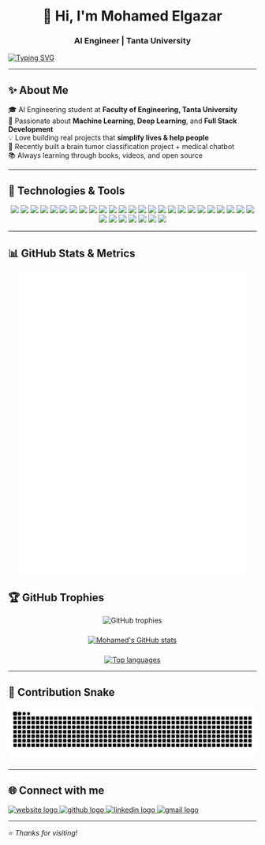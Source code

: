 <h1 align="center">👋 Hi, I'm Mohamed Elgazar</h1>
<h3 align="center">AI Engineer | Tanta University</h3>


   [![Typing SVG](https://readme-typing-svg.demolab.com/?font=Fira+Code&center=true&width=1400&size=30&lines=AI+Engineer;Machine+Learning+%7C+Deep+Learning+%7C+NLP;Full+Stack+Development;Intelligent+solutions+for+real+impact;Open‑Source+Contributor;Always+Exploring+%26+Learning+%F0%9F%9A%80)](https://git.io/typing-svg)

---

## ✨ About Me
🎓 AI Engineering student at **Faculty of Engineering, Tanta University**  
🤖 Passionate about **Machine Learning**, **Deep Learning**, and **Full Stack Development**  
💡 Love building real projects that **simplify lives & help people**  
🧠 Recently built a brain tumor classification project + medical chatbot  
📚 Always learning through books, videos, and open source

---

## 🚀 Technologies & Tools
<p align="center">
  <img src="https://img.shields.io/badge/Python-3776AB?style=for-the-badge&logo=python&logoColor=white"/>
  <img src="https://img.shields.io/badge/PyTorch-EE4C2C?style=for-the-badge&logo=pytorch&logoColor=white"/>
  <img src="https://img.shields.io/badge/TensorFlow-FF6F00?style=for-the-badge&logo=tensorflow&logoColor=white"/>
  <img src="https://img.shields.io/badge/Scikit--learn-F7931E?style=for-the-badge&logo=scikitlearn&logoColor=white"/>
  <img src="https://img.shields.io/badge/Pandas-150458?style=for-the-badge&logo=pandas&logoColor=white"/>
  <img src="https://img.shields.io/badge/Numpy-013243?style=for-the-badge&logo=numpy&logoColor=white"/>
  <img src="https://img.shields.io/badge/Matplotlib-11557C?style=for-the-badge&logo=matplotlib&logoColor=white"/>
  <img src="https://img.shields.io/badge/Docker-2496ED?style=for-the-badge&logo=docker&logoColor=white"/>
  <img src="https://img.shields.io/badge/FastAPI-009688?style=for-the-badge&logo=fastapi&logoColor=white"/>
  <img src="https://img.shields.io/badge/Flask-000000?style=for-the-badge&logo=flask&logoColor=white"/>
  <img src="https://img.shields.io/badge/Git-F05032?style=for-the-badge&logo=git&logoColor=white"/>
  <img src="https://img.shields.io/badge/GitHub-181717?style=for-the-badge&logo=github&logoColor=white"/>
  <img src="https://img.shields.io/badge/SQL-4479A1?style=for-the-badge&logo=postgresql&logoColor=white"/>
  <img src="https://img.shields.io/badge/MongoDB-47A248?style=for-the-badge&logo=mongodb&logoColor=white"/>
  <img src="https://img.shields.io/badge/MySQL-4479A1?style=for-the-badge&logo=mysql&logoColor=white"/>
  <img src="https://img.shields.io/badge/React-20232A?style=for-the-badge&logo=react&logoColor=61DAFB"/>
  <img src="https://img.shields.io/badge/JavaScript-F7DF1E?style=for-the-badge&logo=javascript&logoColor=black"/>
  <img src="https://img.shields.io/badge/TypeScript-007ACC?style=for-the-badge&logo=typescript&logoColor=white"/>
  <img src="https://img.shields.io/badge/HTML-E34F26?style=for-the-badge&logo=html5&logoColor=white"/>
  <img src="https://img.shields.io/badge/CSS-1572B6?style=for-the-badge&logo=css3&logoColor=white"/>
  <img src="https://img.shields.io/badge/Tailwind-06B6D4?style=for-the-badge&logo=tailwindcss&logoColor=white"/>
  <img src="https://img.shields.io/badge/NodeJS-339933?style=for-the-badge&logo=nodedotjs&logoColor=white"/>
  <img src="https://img.shields.io/badge/Linux-FCC624?style=for-the-badge&logo=linux&logoColor=black"/>
  <img src="https://img.shields.io/badge/VSCode-007ACC?style=for-the-badge&logo=visualstudiocode&logoColor=white"/>
  <img src="https://img.shields.io/badge/AWS-232F3E?style=for-the-badge&logo=amazonaws&logoColor=white"/>
  <img src="https://img.shields.io/badge/Azure-0078D4?style=for-the-badge&logo=microsoftazure&logoColor=white"/>
  <img src="https://img.shields.io/badge/Figma-F24E1E?style=for-the-badge&logo=figma&logoColor=white"/>
  <img src="https://img.shields.io/badge/Canva-00C4CC?style=for-the-badge&logo=canva&logoColor=white"/>
  <img src="https://img.shields.io/badge/Streamlit-FF4B4B?style=for-the-badge&logo=streamlit&logoColor=white"/>
  <img src="https://img.shields.io/badge/Jupyter-F37626?style=for-the-badge&logo=jupyter&logoColor=white"/>
  <img src="https://img.shields.io/badge/Postman-FF6C37?style=for-the-badge&logo=postman&logoColor=white"/>
  <img src="https://img.shields.io/badge/OpenCV-5C3EE8?style=for-the-badge&logo=opencv&logoColor=white"/>
</p>

---

## 📊 GitHub Stats & Metrics
<div align="center">
  <img src="https://raw.githubusercontent.com/mo-elgazar74/mo-elgazar74/main/metrics.svg" alt="Metrics" width="90%"/>
</div>

## 🏆 GitHub Trophies

<p align="center">
  <img src="https://github-profile-trophy.vercel.app/?username=mo-elgazar74&theme=dracula&no-frame=true&margin-w=5" alt="GitHub trophies" />
</p>

###

<div align="center">
  <a href="https://github.com/mo-elgazar74">
    <img height="180em" src="https://github-readme-stats.vercel.app/api?username=mo-elgazar74&show_icons=true&include_all_commits=true&count_private=true&theme=dracula&hide_border=false" alt="Mohamed's GitHub stats" />
  </a>

  ###

  <a href="https://github.com/mo-elgazar74">
    <img height="180em" src="https://github-readme-stats.vercel.app/api/top-langs?username=mo-elgazar74&layout=compact&langs_count=5&theme=dracula&hide_border=false" alt="Top languages" />
  </a>
</div>

---

## 🐍 Contribution Snake
<picture>
  <source media="(prefers-color-scheme: dark)" srcset="https://raw.githubusercontent.com/mo-elgazar74/mo-elgazar74/output/snake-dark.svg" />
  <source media="(prefers-color-scheme: light)" srcset="https://raw.githubusercontent.com/mo-elgazar74/mo-elgazar74/output/snake.svg" />
  <img alt="GitHub Contribution Snake" src="https://raw.githubusercontent.com/mo-elgazar74/mo-elgazar74/output/snake.svg" />
</picture>

---

## 🌐 Connect with me
<p align="left">
  <a href="https://portfolio-website-mauve-rho-85.vercel.app/" target="_blank">
    <img src="https://img.shields.io/static/v1?message=Website&logo=google-chrome&label=&color=0b84fe&logoColor=white&labelColor=&style=for-the-badge" height="35" alt="website logo" />
  </a>
  <a href="https://github.com/mo-elgazar74" target="_blank">
    <img src="https://img.shields.io/static/v1?message=GitHub&logo=github&label=&color=181717&logoColor=white&labelColor=&style=for-the-badge" height="35" alt="github logo" />
  </a>
  <a href="https://www.linkedin.com/in/mohamed-elgazar-17b198264" target="_blank">
    <img src="https://img.shields.io/static/v1?message=LinkedIn&logo=linkedin&label=&color=0077B5&logoColor=white&labelColor=&style=for-the-badge" height="35" alt="linkedin logo" />
  </a>
  <a href="https://mail.google.com/mail/?view=cm&fs=1&to=mohamedelgazar498@gmail.com&su=Hello%20Mohamed!" target="_blank">
    <img src="https://img.shields.io/static/v1?message=Gmail&logo=gmail&label=&color=D14836&logoColor=white&labelColor=&style=for-the-badge" height="35" alt="gmail logo" />
  </a>
</p>

---

⭐ *Thanks for visiting!*

